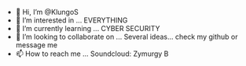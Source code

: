 - 👋 Hi, I’m @KlungoS
- 👀 I’m interested in ... EVERYTHING
- 🌱 I’m currently learning ... CYBER SECURITY
- 💞️ I’m looking to collaborate on ... Several ideas... check my github or message me
- 📫 How to reach me ... Soundcloud: Zymurgy B

<!---
KlungoS/KlungoS is a ✨ special ✨ repository because its `README.md` (this file) appears on your GitHub profile.
You can click the Preview link to take a look at your changes.
--->
